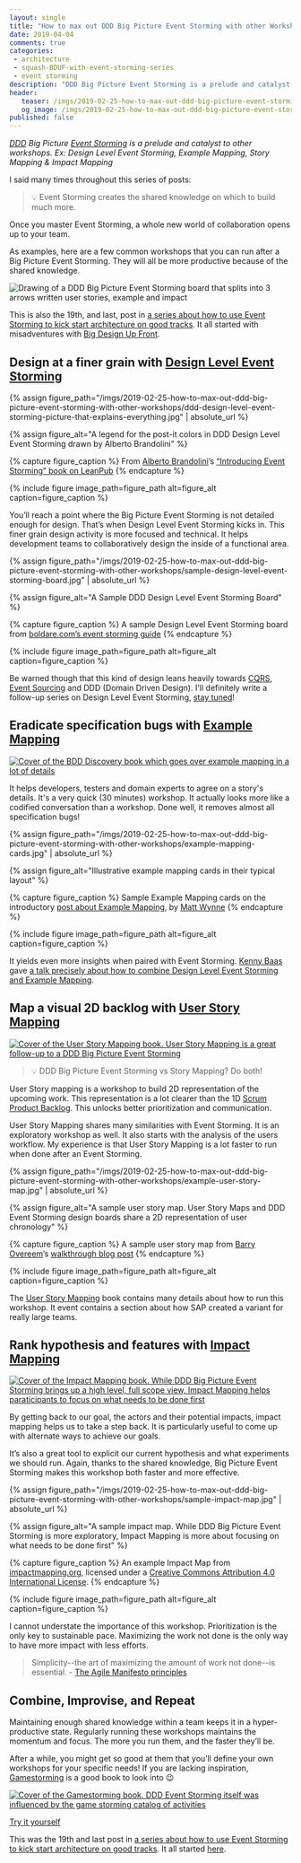```yaml
---
layout: single
title: "How to max out DDD Big Picture Event Storming with other Workshops"
date: 2019-04-04
comments: true
categories:
 - architecture
 - squash-BDUF-with-event-storming-series
 - event storming
description: "DDD Big Picture Event Storming is a prelude and catalyst to other workshops. Use: Design Level Event Storming for a detailed design of a context, Example Mapping for details of a story, Story Mapping for a 2D representation of your backlog & Impact Mapping to help you prioritize better"
header:
   teaser: /imgs/2019-02-25-how-to-max-out-ddd-big-picture-event-storming-with-other-workshops/event-storming-follow-ups-teaser.jpeg
   og_image: /imgs/2019-02-25-how-to-max-out-ddd-big-picture-event-storming-with-other-workshops/event-storming-follow-ups-og.jpeg
published: false
---
```

_[DDD](https://en.wikipedia.org/wiki/Domain-driven_design) Big Picture [Event Storming](https://www.eventstorming.com/) is a prelude and catalyst to other workshops. Ex: Design Level Event Storming, Example Mapping, Story Mapping & Impact Mapping_

I said many times throughout this series of posts:

> 💡 Event Storming creates the shared knowledge on which to build much more.

Once you master Event Storming, a whole new world of collaboration opens up to your team.

As examples, here are a few common workshops that you can run after a Big Picture Event Storming. They will all be more productive because of the shared knowledge.

![Drawing of a DDD Big Picture Event Storming board that splits into 3 arrows written user stories, example and impact]({{site.url}}/imgs/2019-02-25-how-to-max-out-ddd-big-picture-event-storming-with-other-workshops/event-storming-follow-ups.jpeg)

This is also the 19th, and last, post in [a series about how to use Event Storming to kick start architecture on good tracks](/categories/#squash-bduf-with-event-storming-series). It all started with misadventures with [Big Design Up Front](https://en.wikipedia.org/wiki/Big_Design_Up_Front).

## Design at a finer grain with [Design Level Event Storming](https://buildplease.com/pages/fpc-6/)

{% assign figure_path="/imgs/2019-02-25-how-to-max-out-ddd-big-picture-event-storming-with-other-workshops/ddd-design-level-event-storming-picture-that-explains-everything.jpg" | absolute_url %}
    
{% assign figure_alt="A legend for the post-it colors in DDD Design Level Event Storming drawn by Alberto Brandolini" %}
    
{% capture figure_caption %}
From [Alberto Brandolini](https://twitter.com/ziobrando)’s [“Introducing Event Storming” book on LeanPub](https://leanpub.com/introducing_eventstorming)
{% endcapture %}
    
{% include figure image_path=figure_path alt=figure_alt caption=figure_caption %}

You’ll reach a point where the Big Picture Event Storming is not detailed enough for design. That’s when Design Level Event Storming kicks in. This finer grain design activity is more focused and technical. It helps development teams to collaboratively design the inside of a functional area.

{% assign figure_path="/imgs/2019-02-25-how-to-max-out-ddd-big-picture-event-storming-with-other-workshops/sample-design-level-event-storming-board.jpg" | absolute_url %}
    
{% assign figure_alt="A Sample DDD Design Level Event Storming Board" %}
    
{% capture figure_caption %}
A sample Design Level Event Storming board from [boldare.com’s event storming guide](https://www.boldare.com/blog/event-storming-guide)
{% endcapture %}
    
{% include figure image_path=figure_path alt=figure_alt caption=figure_caption %}

Be warned though that this kind of design leans heavily towards [CQRS](https://martinfowler.com/bliki/CQRS.html), [Event Sourcing](https://martinfowler.com/eaaDev/EventSourcing.html) and DDD (Domain Driven Design). I'll definitely write a follow-up series on Design Level Event Storming, [stay tuned](http://eepurl.com/dxKE95)!

## Eradicate specification bugs with [Example Mapping](https://cucumber.io/blog/2015/12/08/example-mapping-introduction)

[![Cover of the BDD Discovery book which goes over example mapping in a lot of details]({{site.url}}/imgs/2019-02-25-how-to-max-out-ddd-big-picture-event-storming-with-other-workshops/bdd-discovery.jpg)](https://leanpub.com/bddbooks-discovery)

It helps developers, testers and domain experts to agree on a story's details. It's a very quick (30 minutes) workshop. It actually looks more like a codified conversation than a workshop. Done well, it removes almost all specification bugs!

{% assign figure_path="/imgs/2019-02-25-how-to-max-out-ddd-big-picture-event-storming-with-other-workshops/example-mapping-cards.jpg" | absolute_url %}
    
{% assign figure_alt="Illustrative example mapping cards in their typical layout" %}
    
{% capture figure_caption %}
Sample Example Mapping cards on the introductory [post about Example Mapping](https://cucumber.io/blog/2015/12/08/example-mapping-introduction), by [Matt Wynne](https://twitter.com/mattwynne?lang=fr)
{% endcapture %}
    
{% include figure image_path=figure_path alt=figure_alt caption=figure_caption %}

It yields even more insights when paired with Event Storming. [Kenny Baas](https://baasie.com/) gave [a talk precisely about how to combine Design Level Event Storming and Example Mapping](https://www.youtube.com/watch?time_continue=3&v=xSZnKnZ8EAo).

## Map a visual 2D backlog with [User Story Mapping](https://www.jpattonassociates.com/user-story-mapping/)

[![Cover of the User Story Mapping book. User Story Mapping is a great follow-up to a DDD Big Picture Event Storming]({{site.url}}/imgs/2019-02-25-how-to-max-out-ddd-big-picture-event-storming-with-other-workshops/user-story-mapping.jpg)](https://www.amazon.com/User-Story-Mapping-Discover-Product/dp/1491904909/ref=sr_1_2?keywords=user+story+mapping&qid=1547797880&sr=8-2)

> 💡 DDD Big Picture Event Storming vs Story Mapping? Do both!

User Story mapping is a workshop to build 2D representation of the upcoming work. This representation is a lot clearer than the 1D [Scrum Product Backlog](https://www.scrum.org/resources/what-is-a-product-backlog). This unlocks better prioritization and communication.

User Story Mapping shares many similarities with Event Storming. It is an exploratory workshop as well. It also starts with the analysis of the users workflow. My experience is that User Story Mapping is a lot faster to run when done after an Event Storming.

{% assign figure_path="/imgs/2019-02-25-how-to-max-out-ddd-big-picture-event-storming-with-other-workshops/example-user-story-map.jpg" | absolute_url %}
    
{% assign figure_alt="A sample user story map. User Story Maps and DDD Event Storming design boards share a 2D representation of user chronology" %}
    
{% capture figure_caption %}
A sample user story map from [Barry Overeem](https://www.barryovereem.com/)’s [walkthrough blog post](https://www.barryovereem.com/the-user-story-mapping-game/)
{% endcapture %}
    
{% include figure image_path=figure_path alt=figure_alt caption=figure_caption %}

The [User Story Mapping](https://www.amazon.com/User-Story-Mapping-Discover-Product/dp/1491904909/ref=sr_1_2?keywords=user+story+mapping&qid=1547797880&sr=8-2) book contains many details about how to run this workshop. It event contains a section about how SAP created a variant for really large teams.

## Rank hypothesis and features with [Impact Mapping](https://www.impactmapping.org/)

[![Cover of the Impact Mapping book. While DDD Big Picture Event Storming brings up a high level, full scope view, Impact Mapping helps paraticipants to focus on what needs to be done first]({{site.url}}/imgs/2019-02-25-how-to-max-out-ddd-big-picture-event-storming-with-other-workshops/impact-mapping.jpg)](https://leanpub.com/impact-mapping)

By getting back to our goal, the actors and their potential impacts, impact mapping helps us to take a step back. It is particularly useful to come up with alternate ways to achieve our goals.

It’s also a great tool to explicit our current hypothesis and what experiments we should run. Again, thanks to the shared knowledge, Big Picture Event Storming makes this workshop both faster and more effective.

{% assign figure_path="/imgs/2019-02-25-how-to-max-out-ddd-big-picture-event-storming-with-other-workshops/sample-impact-map.jpg" | absolute_url %}
    
{% assign figure_alt="A sample impact map. While DDD Big Picture Event Storming is more exploratory, Impact Mapping is more about focusing on what needs to be done first" %}
    
{% capture figure_caption %}
An example Impact Map from [impactmapping.org](https://www.impactmapping.org/example.html), licensed under a [Creative Commons Attribution 4.0 International License](http://creativecommons.org/licenses/by/4.0/).
{% endcapture %}
    
{% include figure image_path=figure_path alt=figure_alt caption=figure_caption %}

I cannot understate the importance of this workshop. Prioritization is the only key to sustainable pace. Maximizing the work not done is the only way to have more impact with less efforts.

> Simplicity--the art of maximizing the amount of work not done--is essential. - [The Agile Manifesto principles](https://agilemanifesto.org/principles.html)

## Combine, Improvise, and Repeat

Maintaining enough shared knowledge within a team keeps it in a hyper-productive state. Regularly running these workshops maintains the momentum and focus. The more you run them, and the faster they’ll be.

After a while, you might get so good at them that you’ll define your own workshops for your specific needs! If you are lacking inspiration, [Gamestorming](https://www.amazon.com/Gamestorming-Playbook-Innovators-Rulebreakers-Changemakers/dp/0596804172/ref=sr_1_1?keywords=gamestorming&qid=1547798161&sr=8-1) is a good book to look into 😉

[![Cover of the Gamestorming book. DDD Event Storming itself was influenced by the game storming catalog of activities]({{site.url}}/imgs/2019-02-25-how-to-max-out-ddd-big-picture-event-storming-with-other-workshops/game-storming.jpg)](https://www.amazon.com/Gamestorming-Playbook-Innovators-Rulebreakers-Changemakers/dp/0596804172/ref=sr_1_1?keywords=gamestorming&qid=1547798161&sr=8-1)

[Try it yourself](/misadventures-with-big-design-up-front/)

This was the 19th and last post in [a series about how to use Event Storming to kick start architecture on good tracks](https://philippe.bourgau.net/categories/#squash-bduf-with-event-storming-series). It all started [here](https://philippe.bourgau.net/misadventures-with-big-design-up-front/).